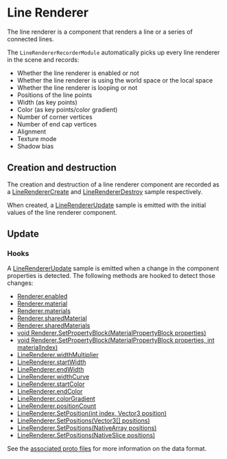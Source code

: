 # Line Renderer

The line renderer is a component that renders a line or a series of connected lines.

The `LineRendererRecorderModule` automatically picks up every line renderer in the scene and records:

- Whether the line renderer is enabled or not
- Whether the line renderer is using the world space or the local space
- Whether the line renderer is looping or not
- Positions of the line points
- Width (as key points)
- Color (as key points/color gradient)
- Number of corner vertices
- Number of end cap vertices
- Alignment
- Texture mode
- Shadow bias

## Creation and destruction

The creation and destruction of a line renderer component are recorded as a [LineRendererCreate](../../file-format/proto-files/unity/line_renderer.md#linerenderercreate) and [LineRendererDestroy](../../file-format/proto-files/unity/line_renderer.md#linerendererdestroy) sample respectively.

When created, a [LineRendererUpdate](../../file-format/proto-files/unity/line_renderer.md#linerendererupdate) sample is emitted with the initial values of the line renderer component.

## Update

### Hooks

A [LineRendererUpdate](../../file-format/proto-files/unity/line_renderer.md#linerendererupdate) sample is emitted when a change in the component properties is detected. The following methods are hooked to detect those changes:

- [Renderer.enabled](https://docs.unity3d.com/ScriptReference/Renderer-enabled.html)
- [Renderer.material](https://docs.unity3d.com/ScriptReference/Renderer-material.html)
- [Renderer.materials](https://docs.unity3d.com/ScriptReference/Renderer-materials.html)
- [Renderer.sharedMaterial](https://docs.unity3d.com/ScriptReference/Renderer-sharedMaterial.html)
- [Renderer.sharedMaterials](https://docs.unity3d.com/ScriptReference/Renderer-sharedMaterials.html)
- [void Renderer.SetPropertyBlock(MaterialPropertyBlock properties)](https://docs.unity3d.com/ScriptReference/Renderer.SetPropertyBlock.html)
- [void Renderer.SetPropertyBlock(MaterialPropertyBlock properties, int materialIndex)](https://docs.unity3d.com/ScriptReference/Renderer.SetPropertyBlock.html)
- [LineRenderer.widthMultiplier](https://docs.unity3d.com/ScriptReference/LineRenderer-widthMultiplier.html)
- [LineRenderer.startWidth](https://docs.unity3d.com/ScriptReference/LineRenderer-startWidth.html)
- [LineRenderer.endWidth](https://docs.unity3d.com/ScriptReference/LineRenderer-endWidth.html)
- [LineRenderer.widthCurve](https://docs.unity3d.com/ScriptReference/LineRenderer-widthCurve.html)
- [LineRenderer.startColor](https://docs.unity3d.com/ScriptReference/LineRenderer-startColor.html)
- [LineRenderer.endColor](https://docs.unity3d.com/ScriptReference/LineRenderer-endColor.html)
- [LineRenderer.colorGradient](https://docs.unity3d.com/ScriptReference/LineRenderer-colorGradient.html)
- [LineRenderer.positionCount](https://docs.unity3d.com/ScriptReference/LineRenderer-positionCount.html)
- [LineRenderer.SetPosition(int index, Vector3 position)](https://docs.unity3d.com/ScriptReference/LineRenderer.SetPosition.html)
- [LineRenderer.SetPositions(Vector3[] positions)](https://docs.unity3d.com/ScriptReference/LineRenderer.SetPositions.html)
- [LineRenderer.SetPositions(NativeArray<Vector3> positions)](https://docs.unity3d.com/ScriptReference/LineRenderer.SetPositions.html)
- [LineRenderer.SetPositions(NativeSlice<Vector3> positions)](https://docs.unity3d.com/ScriptReference/LineRenderer.SetPositions.html)

See the [associated proto files](../../file-format/proto-files/unity/line_renderer.md) for more information on the data format.
